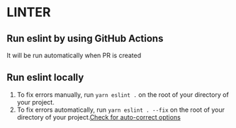 # LINTER

## Run eslint by using GitHub Actions

It will be run automatically when PR is created

## Run eslint locally

1. To fix errors manually, run `yarn eslint .`  on the root of your directory of your project.
2. To fix errors automatically, run `yarn eslint . --fix`  on the root of your directory of your project.[Check for auto-correct options](https://stylelint.io/user-guide/cli#autofixing-errors)

